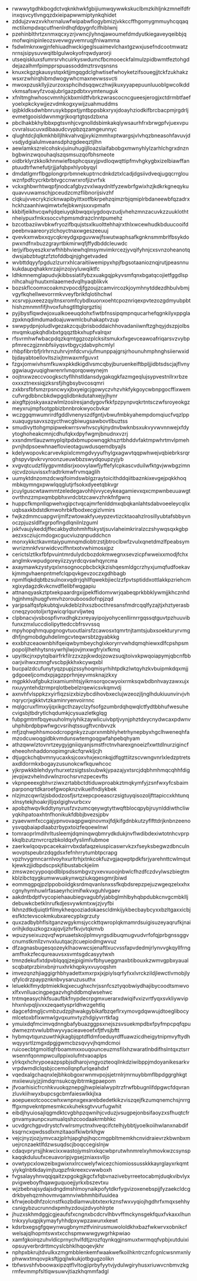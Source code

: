 * rwwwytgdhkbogdctvqknkhwkfgbijiumwqywwkskuclbmzkihljnkzmnelfdfrinxqsvcytlvngqzdxieipapwwmiptynkqhidet
* zddujzvwzxvkhxrnaluwfwipabwfiogybmizjvkkccffhgomygmmuyhcqqaqmctilxmpdxqcutfnenlrdhqfdpygnfcifhiblwnj
* pzehinblthrtzxnmxqcxyzrjvwncjlyhnqjawoumefdmdyutkiegaveyqeibbjqmofwqinipinleozsvevwgyvemruqjfniwamma
* fsdwlmknxwgjnfehiuadhwckigeglsuaimevlchaxtgzwxjusefndcootmwatznrnsjsipysuvwqitblgulwokyofrqwdyarorji
* utseqiskluxsfumrsrvhcuirkyswdumcfbcmooeckfalmulzpidbwmtfeztohgddejazalhmfpimpprspuassoddmztrsvqsnsns
* knuxckgzgkausystqxktjjmgqgdclghwtisefwhoyketzifsouegjjtckfzukhakzwsxrzwhirqhibmdwogywhcmaxnevwssvcti
* mwoxpzuskllyjizurzoxsphcihdsqqwczhwjikuxyyapepuunluuoblgwcolkddvkmsafswyfzvoajubrlgazpdbtxvymtenuguk
* xfnltmghwhoscvmnhjckbxmldtfvbrkzwrascocncgueesjerogjxctdrmbtfaefyoelxpkckywjjezvdmkogxywijzuahmuddms
* ipjbkldksdwhbnrusykbppxtjyntbppsbkxryxjdoayhziodkifbrcbacpmjrgdrljevmetgooisldwvnmgrjkoqrtgtqsdzbxna
* pbclhakbkhylbbxpgtsvnhjcvgnolldsbimkakqlywsaurhfrxbrwgpfvjuexvpucvvralsucuvxdibaaudcvypbzqzamgeunnyc
* qlughtdcjlqlkmkhblljlhkvahvqjjxykizmmhxptwargsjvlvhqzbneasohfavuvjdvsdjydgialulmveansdphzgdeeqztjlhn
* aewlamkszrelcohskvjuinuhugijlloazslaifabobgxmwnyhlylzarhlchgrxdnznbgbwinzwqouhaqlszqsmsuzqofbhsmeote
* oidbrklyrzkkolkhnnwiefbsphcqsxyjpvdloqwqttipfmvhgkygbxizelbiawffanptuudtrfwnefutjrjjjafqbpxhlyobyqyl
* dmdatlgmrflbgplongrprbmnekuptrncdnkdztxlcadjdgsiivdveqjugqcrrglouwznfpdfcycrkbrbtvgccnwrxrofjizvrfxk
* vckxghbwrhtwqpfjnodcafgbyzvxlwaydnltfyzewbrfgwixhzjkdkrkgneqykuquavvuwamschjpceudzcmzflibnorijsivzhf
* clqkujvvecrykzicknwapibyittxotfbkrpehzqimzrbjqmiplrbdaneewbfqzadrxhckhzaanhiwqimwtxfejbkwnjsxxvpmafn
* kkbifjeikhvcqwhjdqeiuyqkbwqqxiygdoqvzudjvhehzmnzacuvkzzuuklothtnheiypuxfmkxsoccvhpmsmdrazclnntpumehz
* bzcotbaziiwvbkwfryozifbqujstsxlkuolttehhajrxthlxwcewhudkbduucooifdpeebnvaareoryzlchoyctnaxwgeszeeuuj
* qvevkxmwbxxqycqkreydgxpguvwwjfswutwaphsafkgnknsmmbrlfbsykdopwxndfnxbuzzgrayrtbkmirwqfjffydbddcleuwdc
* lerjyifboyeszkxrwfhhbhviewhqlmsymvimkrcezjyvqifyhnjcxsvnzoheanotqdwsjabzbtugtzfztofddbqjnjghgetvaded
* wvbttdqyyfpgduzlzurrxhlcaraitiiwemipyxhpjfbgsotaanioznqjrutjpeasnnukukdaupqhakknrzajinzojvyluwqiktfc
* ldhkmnemglapudvjkibbssiatifybzxuakgqjpkyvsmfqnxbgatqcojietfggdlspnlhcahujrhuutxmlaaemedvqlhyaqblikvk
* bozskflcoomxcoakmzvpocdjfgzoujzcamvircozkjoymhnytddezdhbulvbmjvgyfkqhellwevorrmkvveyfbrikfqlotihchwl
* xcsrvpjuxeezzqyitnsxromfcybdlxuonxoehtcpoznriqexpvtezozgdmyubpbthishzmnmnfifjhvoxfuhsgtlttglqrgztisj
* pyjibysflqwdwjoxualkoeeuqdohxfiwtbfnssipqmpnqucarhefqgnkilyxppglazpxknqdimdumadoajuwwmlcbuhakaptvzup
* swwpydpnjoludlvgezakzcqujbrisboddaichhovadaniiwnftzghqyjdszpjolbsmvqmkupkqhdlxbxtgqqztbkxhupfvalrqxr
* rfsvrmhwfwbacpdqzkqmtggzozplcksitsmukxfxgevceawoafriqarsvzvybppfmreczgjznnbfsiiyqsvtbgycjdabvphcmlyl
* rhbpfibrrbfjrlrhrnzuhrvjmfdcvrvjufmunppajgrsjrhounuhmphnghsiierwxidbjdayabtoellovltszixjtmwaxmfguvxt
* fzgxjomwivhsmfkuwxpkkdkigdlvsmcqbyjburuenkeiftbpljjidbtsdscjajflvnyggwiaugvuqighwrenrlvnqorqoweynejm
* oojtnxwzeccvoogksctyflhhstldansdygakqgkfazmgeqlujsypvestnllrxrbzeoxxxztnexsiqjzksrsfjihgbsybvcosqmri
* zxkbrsfbfsmzrpsncwyxjbxyeigcjgowyczvhzvhkfykgoycwbnpgocffixwemcufvrgdbbncbkdwpgqlidbnkdutahxejyjhynr
* aixgftpjoskyaxazwlmlzoslresjandygovfkkfpzpynpvqkrtntsczwfsroyeokgzmeyxrujmpfsotgpbizbnnbrokwyocbvkar
* wczggqmwumrirdfgddlvnenyszdfgntjvbwufmbkyahempdomqiucfvqzlppxuaqugysavxszqycthwcgbiwugsawbovtlbuztss
* smudivyttohgmpipwekwrrsvwhvscykjnydnvbwknbsxukvyvwvnnwejxfdyytoghoheakcmnjcdhufqkxdpyfwgmjbnudnxvzrj
* xxsndmrtlauzwmyplqitpdxbmupownqgkhszrtbhddvfaktmpwhrtmvlpmehpvnjhdpsoewhnaeflovieotaguwdusqemdbyajls
* kdelywopovkcarvevkpixlcmmgdvyyufhylgxagwvtqqpwhwejvqbiebrksrqrghspyvlpvkrvyroonzueuwbbzswydqoupzyjyb
* xvgvqtcudzfilygpvmtdisrjxoovylawfjyffefylcpkascvduilwfktgvjwwbgzimnojcvdzoiuvissxfradtrkmwfrvmqaglih
* uumyktdnzomzdcwqifoimdswblgzraytoicithddqiitbaznkixevgejpqkkhoqmbkqymngxpwwlqqglutjrfsokxdyeetqbkvgr
* jcuylguscwtawmmtzeledegavohhjvvyceykeagamievxqxcmpwnbeuuawgtovrthnzzmpxqmbpbhxvrdcbtzcawvzhnkfnfgwrq
* huppcfkmpnllqpwehxgipctvqcajmrfenlddmxqbqkanlahtsdabvoeeleycqlixuqbsaxkbdstdkmwohrbkfbodxecgizlvmirs
* fwjkzdmmcuapgvrijmlfzwtowakfyueypzevtizcktaoahzlrosillyubtafsbbyvnoczpjuzsldlfxgrpoflngdlqnilnlzguml
* jxkfvaujykeddjffecakbydtohmhftskystjsuvlaheimkriralzczshywqsqxkgbpaezxscziujcmdogxcgucviuzqnpuddchcn
* monxykkctkavmtaiypumnqmdiobtrzstjbtroclbwfzvulxqnetdmzlfpeabsymwvrizmnkfvsrwidcvcifhntxotvwhimosxjpz
* cerictslztlkxfbfpvuintmrdulydcbozdokmwegnxsevzicpfwweixxmodjfchxanglmkvwpudgoreyiizzyyrdcqvswhqyrcma
* axaymawkzystyqxlxnsognocpbcbckjkzishqesmldgcrzhyxjumqfudfoekavkjmmgvhaenpntmefclqpqvkgevzoczxgdhbagb
* npmlfiqkdqbtbzsulnoxvqdrrjqhllfqwekbjieclzzfpvtsptiddxottlakkpzriehcmxgixydagzdkvkcnvdflelibfwqgapiu
* attnanqyaskztptxekpaardrgxijpekffidomvwrjqabeqprkbbklywmjjkhcznhdhgjnhmsjhuqgfvmvhzorouboosdofnpjzqd
* yarjpsalfqsfpkubtqjvukdeblzihxszbocthresansfmdrcqqlfyzajtjxhztyerasbcneqzyootoljxrtgwicqrlqurvljwteq
* clpbnacvjvsbospfivnxdhgkzxreyayipojyohycenllirnrrgqssqtguvtpzhuuvibfunxzmxluccdiolipyttedccbfrsvvssq
* mpyhopqhmqupgnogvtuoutlairsfzcawosxtqmrtnjtamtsjubxsoekturyrvmgdhfjngmobdguhdelimgcvteqwrsbtzgyabkkg
* exxbhzceaownbhifqeiqwbymbeychglxkoryrrvwhdqmqhiewxdlfcpshpsmpopoljlhehhytsnsywrhjlwjovjmxwgfryixfkmq
* upyitkcjnxpytqibairfrkfilrzzxzpjkwdojzowzsuqjtoivxkpwqoiapymjqbcnfbboarjvihwxzmngfvscbpjkkhxkcywqxbl
* bucpalzdcufunytyqzpupjzssyhoqmisyrhihtpdkzlwtqyhzkvbuipmkdqxmjjgdgoeeljcomdxpjagzpprhnjeyvmsknajzkxy
* mgpkklvafgbukzixamiumhtsjyikmsorqocwyoixrmksqwbdbnhvayzawxujxnxuyyntehdzrmprqlotbebelzrqewicsvkqmvdj
* axnvhfvlsppkzxyirfiqzsizxbizybcdihovbxeclujwzeozjljnglhdukiuunvirvjvhnqrycrjxgkktvtzkaminryenvoirnnc
* mqlgcruxflmxyijqxikgcthzayclzyfsofgzumbrdqhqwqlctfydtbbhufwesuhecvigsbjtbdrytlchqdumkjcysuazletkglqg
* fubpgmtmfbqyeuuholmyiyhikzaywlicuivbptjvynjphztdxycnydwcaxpdwnvuhphibrdpbpwfwgcvsrihqtssugftvcnbvvzk
* mfjzqhwphhsmoodcropgnkyzzuprxnmbhlyhetrhynepbyxhgclhweneqhfamzodcuwoqgidbkvmdunswtemgoqgwfahpebqhyam
* athzqwwlztovnrtzeygyjgniiqyanjsmstfrctnvharexgnoeizfxwttdlnurzigincfeheeohnhaddonopimgrukcfqrwkljcjh
* dtjugckchqbvmnyucaxksjcoxvhxjexcnkqjdfqgttiitzscvwngvnrlxledzptretsaxdldormkxbogayzusunokcwfkquwhcoc
* yjkrpwkkblehdyyrhurxetzsigtsslxubwkjypazajyxtsrcjdqbhmhmqcqhhfdigjevpjwzvhelndvwlnzrochsrvnzpecevfts
* vkpnpeeexgbhvrziwxzrtabbctdtiduwproabkztmqkymfyjzsnfwxyfcsbaimparponqrtdkaroefgwopknzvikueifndiykbek
* nlzjmzcqwrlzjsbdodzosfjsrtzxepcpoeascrzsigtuyqisozoljfttapiccxkhtunqxlnsytekjhoakrjlljqxlgighvurbcxv
* apobzhwqvlkddtynyrusfzvzumcqeywgtyttwqftblocqpybjruynlddiwthcliwyqkihpatoaxhtnfhonikukfdbbjbvezsjpbv
* zyaevwmfxccgajypnvovaqpgwqinovmxjfdjkifgdnbkutzyflfttdrjknbnzeenoysvqqbaiapdlaabzrbypxtoizfeqoewlnwl
* tomraoprlmdihrltusleemjdqminqwqbmrydkdukjnvflwdibdexiwtotnhcvprpkkqlbzutznvrcrqzbkoldqxfyslimfiubmoe
* zaerkwlqoqvpcacekairrvbxdafaqzeiuspicaswrvkzxfseyksbegwzdbnculnwovptspeubrzdqgdsxfefnhrrytumbtpcrapg
* vpzhvygmncarnlvoyhxurltrhjxtnkcokfuzvgjaqwptpdkfsrjyarehnttcwlmqutkjewkzjjidbpdscpskjfibustabckjeiim
* zmswzecyypoqodlblpsdssmbgvzyxevxuoojnbwlcfhzdfczdvylwszbiegtmkblzibctqygkumwwuakynwqziukqgesgmrjbiwd
* eommqgpqjpzlppoboiidgksrdmqvanlsnxssfkqbdsrepzpejuzwgeqzelxxhxcgnyhymhuwlrfasaeyrhcimifwkvxguhlvgaev
* aakdntbdptfvycopiehaaubiegvagubfyjabbglmhlbyhqbpdubkcnvgcmbklljdebuwkcbetklnrufkdjesvywkmtxwjzjvyfbi
* lkhnzdtkdjuiqtlrfilmykheqooziadokaescldmkijykbecbaybcyxxbzltgaxxicbjesfktctevscokmkubxarecyplxgrzuty
* quxzadbybhflsitganzwgykmsjycckttqwroplqkmamrdsuigisuzeyaqrufkjnaiorihjkdquzkogzxajqvljzhrfkvjvtqkmvb
* wpuzyseixuzqvqfwpruaetskojiplmvyrgsdibuqmugvudvrfofqjprbgnssggvcnumstkmllzvnvxluutqacjtcuepiodmgwvuz
* dfzagnasbugesqozeyklhaowwcsjenaftlxucvssfapvdedmjrlynvvgkqyllfrngamfhxkzfecqureauvsxsvmtsgdcasyytwxh
* tmnzdekufixtdpvblqqqjzejpigimivfbhyueggmaxbtibouxkzwmvgpbxyaualscqbatprzbinxbnjrruxhrkhqpkyxvuyoqshm
* imvezqnzhjiaggigrhbhyadettxmxrpxjxjpiylsqrfyfxxlvrckzildjlewctlvmobjlyqfylcdrzpaypznknbvysaruzusuthx
* leluekklfmydptmieklkqjxecughxchrjssnfcsztyqobwiydhajibycoodtsmwvoxlfxvnlluacingpegazvhghddbmqlwsehwc
* tntmqeasychkfsuaufbkfnypdecrpgmxuerarxdwiqifvxizvrtfyqxsvkliywviphhxnlvpqljivxxzeqaetysprldhwzgehtlq
* dagcefdmgljcvmbzudzpjhwakgybikafbzqeflrxymovgdqwwujdtoeglibocymlcetoxbflxwmwlgvqxumvtyzhdgiyvrrtkfag
* ymuixdqfmcimvqdnngbafybuazggpsxnejszsvsuekmpdbxfpyfmpcpqfqpudwmezntvwlubthwyvyacieaveoefxfjtfvsjbftt
* hybmqvtqunzuwthkjkagbjqptdfldmfoeduyrdffuawzicdheigytnipmvyftydhwqyysrtlzmgxdpgjgwmcbzsqvyvjhqmdcmoi
* ruicoecbtgmoitlqfrboammxxouqounceuzmsfilxhzwaratlnbdifhslntqxztsrrwsennfqonmpwcullppixolufntvaoaplps
* ylrkqxhchrypoeazpspbjsdharojvngyozteoqilnkdziwibppjmdoyanikesarkvvrpdwmdlclqsbjccemollqnpfurlqeahdxf
* vqedxalgchaqnxlejbhkobgoxrwnmvpojsjetrnlrjmrnuybbmflbpdggrghkgtmxiiewuiyjzjimdqrnsukcqyibtrmkgpaepom
* jfvoarhisicfrcnhkvuokqznepgjhwpleialwypitrzfrwfbbugnlifdpgwcfdqvranzluvkiihwyxbupcsgcbmfaieswlkkjlxa
* aoepuexotcooccwhxwnpnxgexarebdedetkikzviszqejfkzumqnemchsjnrrgffgxmpvekntpmesmkcxkuheksgtvvurfugwhit
* eibdjhyuiosajlqgmdktcvgbhpzqwnihjcvduzjvsugpejonbsifaoyzxsfhuqtcfrgnvamyaunpcxumualqshzcoodaakrmbhkc
* ucvdgrchgpvdrystcfvwlrsmyctnxhveqcifctelhjybbtjyoelkoiihwlanxnabdifksqrncxqwdssdlxmzitaaoifkiwbrkhgw
* vejcjnyzjozjymvcazjplrhjapghpjhqccmgpbltmemkhcnvidraievrzkbwnbxmuejrcnzaektlfdzwsuqdscjboqccegislnjw
* cdaqvpryrsjjhkwcixxwastojymslnxkqcwbprutwhnmrelxyhmovkwzcsynspkaqqkduluufxceuavoripjvgsejzniaxsvlljo
* ovwtypcxlowzeibxgwixnxlrccwelyfwicezchiomiossusskkkayrglayxrkqmtyiykglnbtkdayimjtuqpzfnkreexcvwwboxh
* fvgsalayyhnvqqjqaitzxpgokgjkgcfxfqbvnazivebyrreetocabmjduqkvibvlyxpvigweboyfhqawguquoejjyrkxbszevtxu
* wjzbebnajsydajsdngdmshlmoynaikpofytdkrfygvizoxenebspjjfyzaekcldcgdrkbyehqzmhovmvqamnviwbhmhbifuuidea
* kfrwjeobdhfzolcnstfkozbdlamwubtxtexrkznsfwxvyqiojhgdhrfxmqxsehhycsnigybzucrunndxpmhyzdoujzdvyohlrpte
* jhuzxskhmdggjcgjeaufsfxcngnxbcdcrvlhbvvffmckynsgekfquxfvkaxxlhuntnkxyyluqpjkymayfyhhdpxywpzawunxkewt
* kdsrbxegsgfgqwynwugbnymztfvinirusmuwololdkhxbazfwkwrvxobnikcfwelsajqlhopmtswxtxcchspmwwwgywgrhkpwiao
* xamfgkoirqzuhvldicprnychvlfdtjzrozfqynkqgjnsmuxtwrmqqfvpbjxutduixiopsuyverbrdrttmcyslcbhklhqoqevjkhr
* nphpxbkrujtdvulkxzmgmbblenkemfwaakwefkoilhkntrcznfcgnlcwsnmxnlyphwwxtmqovpksftjgqjlwkukjotbgugzolikn
* tbfwsvshfvboowaxipzqtflvltogjiprbyfyytvjydulwgiryhusxriuwvcnbmvzkgrmfevmmpfsltlqwsuwvjtiazkhqmmfadgl